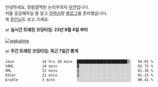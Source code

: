 안녕하세요, 청렴결백한 논리주의자 [우연](https://dev-wooyeon.github.io/quiz-app/)입니다.  
저를 궁금해하실 줄 알고 [이력서](https://ieunune.notion.site/d836ecc9172144d4b39f185b89f16a62)랑 [블로그](https://notion-blog-ieunune.vercel.app)를 준비했습니다.  
제 [주인님](https://www.instagram.com/lovely_hiru_hari_s2/)도 보고 가세요.


📊 **실시간 트래킹 코딩타임: 23년 8월 4일 부터**  

[![wakatime](https://wakatime.com/badge/user/099dd627-fdab-4072-b87a-fa91c7a76d8d.svg?style=for-the-badge)](https://wakatime.com/@099dd627-fdab-4072-b87a-fa91c7a76d8d)

📊 **주간 트래킹 코딩타임: 최근 7일간 통계**

<!--START_SECTION:waka-->

```txt
Java             14 hrs 20 mins  ███████████████████████▒░   93.81 %
YAML             24 mins         ▓░░░░░░░░░░░░░░░░░░░░░░░░   02.72 %
XML              12 mins         ▒░░░░░░░░░░░░░░░░░░░░░░░░   01.36 %
Other            11 mins         ▒░░░░░░░░░░░░░░░░░░░░░░░░   01.25 %
Gradle           3 mins          ░░░░░░░░░░░░░░░░░░░░░░░░░   00.41 %
```

<!--END_SECTION:waka-->

<!-- ![](./profile-3d-contrib/profile-night-view.svg)-->

